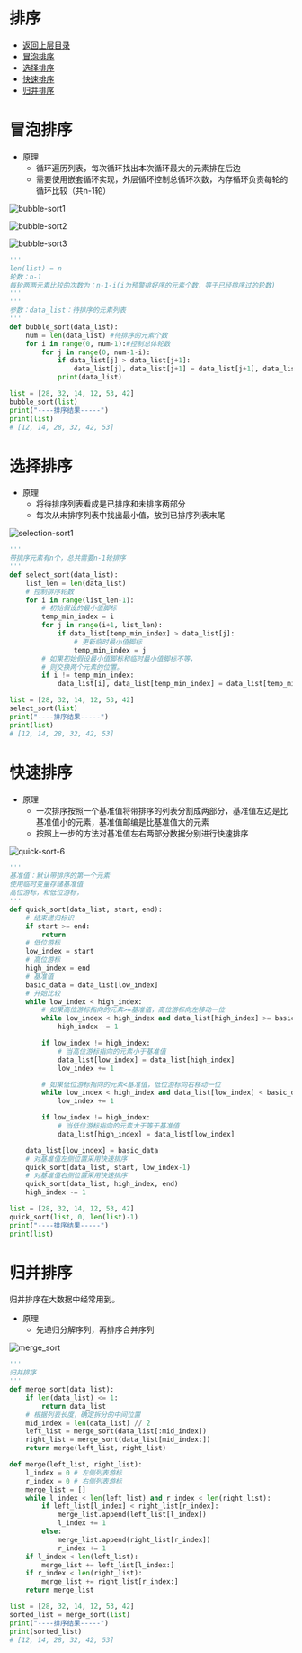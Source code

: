 # 排序

* [返回上层目录](../application.md)
* [冒泡排序](#冒泡排序)
* [选择排序](#选择排序)
* [快速排序](#快速排序)
* [归并排序](#归并排序)

# 冒泡排序

- 原理
  - 循环遍历列表，每次循环找出本次循环最大的元素排在后边
  - 需要使用嵌套循环实现，外层循环控制总循环次数，内存循环负责每轮的循环比较（共n-1轮）

![bubble-sort1](pic/bubble-sort1.png)

![bubble-sort2](pic/bubble-sort2.png)

![bubble-sort3](pic/bubble-sort3.png)

```python
'''
len(list) = n
轮数：n-1
每轮两两元素比较的次数为：n-1-i(i为预警排好序的元素个数，等于已经排序过的轮数)
'''
'''
参数：data_list：待排序的元素列表
'''
def bubble_sort(data_list):
    num = len(data_list) #待排序的元素个数
    for i in range(0, num-1):#控制总体轮数
        for j in range(0, num-1-i):
            if data_list[j] > data_list[j+1]:
                data_list[j], data_list[j+1] = data_list[j+1], data_list[j]
            print(data_list)

list = [28, 32, 14, 12, 53, 42]
bubble_sort(list)
print("----排序结果-----")
print(list)
# [12, 14, 28, 32, 42, 53]
```

# 选择排序

- 原理
  - 将待排序列表看成是已排序和未排序两部分
  - 每次从未排序列表中找出最小值，放到已排序列表末尾

![selection-sort1](pic/selection-sort1.png)

```python
'''
带排序元素有n个，总共需要n-1轮排序
'''
def select_sort(data_list):
    list_len = len(data_list)
    # 控制排序轮数
    for i in range(list_len-1):
        # 初始假设的最小值脚标
        temp_min_index = i
        for j in range(i+1, list_len):
            if data_list[temp_min_index] > data_list[j]:
                # 更新临时最小值脚标
                temp_min_index = j
        # 如果初始假设最小值脚标和临时最小值脚标不等，
        # 则交换两个元素的位置。
        if i != temp_min_index:
            data_list[i], data_list[temp_min_index] = data_list[temp_min_index], data_list[i]

list = [28, 32, 14, 12, 53, 42]
select_sort(list)
print("----排序结果-----")
print(list)
# [12, 14, 28, 32, 42, 53]
```

# 快速排序

- 原理
  - 一次排序按照一个基准值将带排序的列表分割成两部分，基准值左边是比基准值小的元素，基准值邮编是比基准值大的元素
  - 按照上一步的方法对基准值左右两部分数据分别进行快速排序

![quick-sort-6](pic/quick-sort-6.png)

```python
'''
基准值：默认带排序的第一个元素
使用临时变量存储基准值
高位游标，和低位游标，
'''
def quick_sort(data_list, start, end):
    # 结束递归标识
    if start >= end:
        return
    # 低位游标
    low_index = start
    # 高位游标
    high_index = end
    # 基准值
    basic_data = data_list[low_index]
    # 开始比较
    while low_index < high_index:
        # 如果高位游标指向的元素>=基准值，高位游标向左移动一位
        while low_index < high_index and data_list[high_index] >= basic_data:
            high_index -= 1

        if low_index != high_index:
            # 当高位游标指向的元素小于基准值
            data_list[low_index] = data_list[high_index]
            low_index += 1

        # 如果低位游标指向的元素<基准值，低位游标向右移动一位
        while low_index < high_index and data_list[low_index] < basic_data:
            low_index += 1

        if low_index != high_index:
            # 当低位游标指向的元素大于等于基准值
            data_list[high_index] = data_list[low_index]

    data_list[low_index] = basic_data
    # 对基准值左侧位置采用快速排序
    quick_sort(data_list, start, low_index-1)
    # 对基准值右侧位置采用快速排序
    quick_sort(data_list, high_index, end)
    high_index -= 1

list = [28, 32, 14, 12, 53, 42]
quick_sort(list, 0, len(list)-1)
print("----排序结果-----")
print(list)
```

# 归并排序

归并排序在大数据中经常用到。

- 原理
  - 先递归分解序列，再排序合并序列

![merge_sort](pic/merge_sort.png)

```python
'''
归并排序
'''
def merge_sort(data_list):
    if len(data_list) <= 1:
        return data_list
    # 根据列表长度，确定拆分的中间位置
    mid_index = len(data_list) // 2
    left_list = merge_sort(data_list[:mid_index])
    right_list = merge_sort(data_list[mid_index:])
    return merge(left_list, right_list)

def merge(left_list, right_list):
    l_index = 0 # 左侧列表游标
    r_index = 0 # 右侧列表游标
    merge_list = []
    while l_index < len(left_list) and r_index < len(right_list):
        if left_list[l_index] < right_list[r_index]:
            merge_list.append(left_list[l_index])
            l_index += 1
        else:
            merge_list.append(right_list[r_index])
            r_index += 1
    if l_index < len(left_list):
        merge_list += left_list[l_index:]
    if r_index < len(right_list):
        merge_list += right_list[r_index:]
    return merge_list

list = [28, 32, 14, 12, 53, 42]
sorted_list = merge_sort(list)
print("----排序结果-----")
print(sorted_list)
# [12, 14, 28, 32, 42, 53]
```


